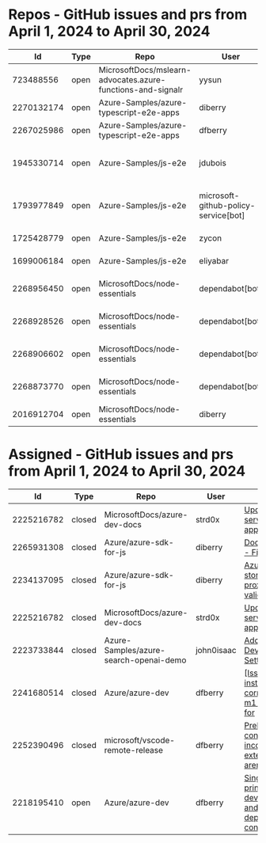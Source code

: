 # Repos - GitHub issues and prs from April 1, 2024 to April 30, 2024
|Id|Type|Repo|User|Title|Date|Age|
|--|--|--|--|--|--|--|
|723488556|open|MicrosoftDocs/mslearn-advocates.azure-functions-and-signalr|yysun| [connection.send vs axios](https://api.github.com/repos/MicrosoftDocs/mslearn-advocates.azure-functions-and-signalr/issues/16)|2020-10-16T19:42:14Z|1292|
|2270132174|open|Azure-Samples/azure-typescript-e2e-apps|diberry| [Assistant function call](https://api.github.com/repos/Azure-Samples/azure-typescript-e2e-apps/issues/63)|2024-04-29T22:58:49Z|1|
|2267025986|open|Azure-Samples/azure-typescript-e2e-apps|dfberry| [Convert eslintignore to eslint "ignores" property](https://api.github.com/repos/Azure-Samples/azure-typescript-e2e-apps/issues/62)|2024-04-27T13:52:38Z|3|
|1945330714|open|Azure-Samples/js-e2e|jdubois| [This repo doesn't meet the "durable ownership minimums" for Microsoft compliance](https://api.github.com/repos/Azure-Samples/js-e2e/issues/55)|2023-10-16T14:19:48Z|197|
|1793977849|open|Azure-Samples/js-e2e|microsoft-github-policy-service[bot]| [FabricBot: Onboarding to GitOps.ResourceManagement because of FabricBot decommissioning](https://api.github.com/repos/Azure-Samples/js-e2e/issues/54)|2023-07-07T18:01:49Z|298|
|1725428779|open|Azure-Samples/js-e2e|zycon| [Method changed to beginStart](https://api.github.com/repos/Azure-Samples/js-e2e/issues/53)|2023-05-25T09:20:31Z|341|
|1699006184|open|Azure-Samples/js-e2e|eliyabar| [Update create-vm.js](https://api.github.com/repos/Azure-Samples/js-e2e/issues/52)|2023-05-07T10:47:32Z|359|
|2268956450|open|MicrosoftDocs/node-essentials|dependabot[bot]| [chore(deps-dev): bump eslint from 8.57.0 to 9.1.1 in /nodejs-debug](https://api.github.com/repos/MicrosoftDocs/node-essentials/issues/99)|2024-04-29T12:47:56Z|1|
|2268928526|open|MicrosoftDocs/node-essentials|dependabot[bot]| [chore(deps-dev): bump eslint from 8.57.0 to 9.1.1 in /nodejs-http](https://api.github.com/repos/MicrosoftDocs/node-essentials/issues/98)|2024-04-29T12:34:44Z|1|
|2268906602|open|MicrosoftDocs/node-essentials|dependabot[bot]| [chore(deps-dev): bump eslint from 8.57.0 to 9.1.1 in /nodejs-intro](https://api.github.com/repos/MicrosoftDocs/node-essentials/issues/97)|2024-04-29T12:24:28Z|1|
|2268873770|open|MicrosoftDocs/node-essentials|dependabot[bot]| [chore(deps-dev): bump eslint from 8.57.0 to 9.1.1 in /nodejs-files](https://api.github.com/repos/MicrosoftDocs/node-essentials/issues/96)|2024-04-29T12:10:03Z|1|
|2016912704|open|MicrosoftDocs/node-essentials|diberry| [Best practice for updates](https://api.github.com/repos/MicrosoftDocs/node-essentials/issues/47)|2023-11-29T15:58:58Z|153|
# Assigned - GitHub issues and prs from April 1, 2024 to April 30, 2024
|Id|Type|Repo|User|Title|Date|Age|
|--|--|--|--|--|--|--|
|2225216782|closed|MicrosoftDocs/azure-dev-docs|strd0x| [Update develop-serverless-apps.md](https://api.github.com/repos/MicrosoftDocs/azure-dev-docs/issues/1378)|2024-04-04T11:24:59Z|26|
|2265931308|closed|Azure/azure-sdk-for-js|diberry| [Docs/Readme.md - Fix hyperlink](https://api.github.com/repos/Azure/azure-sdk-for-js/issues/29462)|2024-04-26T14:39:10Z|4|
|2234137095|closed|Azure/azure-sdk-for-js|diberry| [Azure blob storage: https-proxy-agent valid entry point](https://api.github.com/repos/Azure/azure-sdk-for-js/issues/29240)|2024-04-09T19:08:31Z|21|
|2225216782|closed|MicrosoftDocs/azure-dev-docs|strd0x| [Update develop-serverless-apps.md](https://api.github.com/repos/MicrosoftDocs/azure-dev-docs/issues/1378)|2024-04-04T11:24:59Z|26|
|2223733844|closed|Azure-Samples/azure-search-openai-demo|john0isaac| [Add Tooltips to Developer Settings](https://api.github.com/repos/Azure-Samples/azure-search-openai-demo/issues/1487)|2024-04-03T19:22:35Z|27|
|2241680514|closed|Azure/azure-dev|dfberry| [[Issue] azd not installed correctly on mac m1 dev container for ](https://api.github.com/repos/Azure/azure-dev/issues/3707)|2024-04-13T18:04:25Z|17|
|2252390496|closed|microsoft/vscode-remote-release|dfberry| [Prebuild dev container incorrectly loads extensions which aren't listed](https://api.github.com/repos/microsoft/vscode-remote-release/issues/9798)|2024-04-08T12:52:52Z|22|
|2218195410|open|Azure/azure-dev|dfberry| [Single service principal for local dev, provisioning, and ci deployment of containers](https://api.github.com/repos/Azure/azure-dev/issues/3625)|2024-04-01T12:49:22Z|29|
